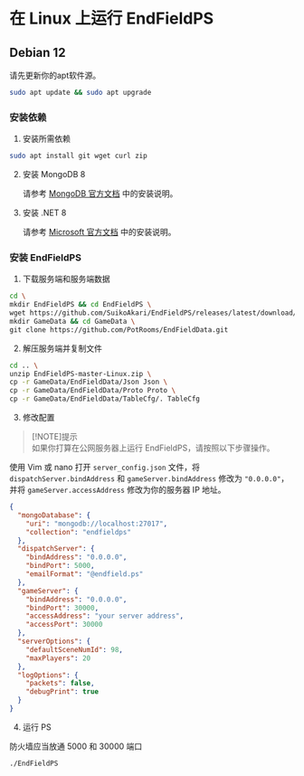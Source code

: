 # 在 Linux 上运行 EndFieldPS

## Debian 12
请先更新你的apt软件源。

```bash
sudo apt update && sudo apt upgrade
```

### 安装依赖
1. 安装所需依赖
```bash
sudo apt install git wget curl zip
```
2. 安装 MongoDB 8

    请参考 [MongoDB 官方文档](https://www.mongodb.com/zh-cn/docs/manual/tutorial/install-mongodb-on-debian/) 中的安装说明。

3. 安装 .NET 8

    请参考 [Microsoft 官方文档](https://learn.microsoft.com/zh-cn/dotnet/core/install/linux-debian) 中的安装说明。

### 安装 EndFieldPS
1. 下载服务端和服务端数据

```bash
cd \
mkdir EndFieldPS && cd EndFieldPS \
wget https://github.com/SuikoAkari/EndFieldPS/releases/latest/download/EndFieldPS-master-Linux.zip \
mkdir GameData && cd GameData \
git clone https://github.com/PotRooms/EndFieldData.git
```

2. 解压服务端并复制文件

```bash
cd .. \
unzip EndFieldPS-master-Linux.zip \
cp -r GameData/EndFieldData/Json Json \
cp -r GameData/EndFieldData/Proto Proto \
cp -r GameData/EndFieldData/TableCfg/. TableCfg
```

3. 修改配置  
> [!NOTE]提示  
> 如果你打算在公网服务器上运行 EndFieldPS，请按照以下步骤操作。

使用 Vim 或 nano 打开 `server_config.json` 文件，将 `dispatchServer.bindAddress` 和 `gameServer.bindAddress` 修改为 `"0.0.0.0"`，并将 `gameServer.accessAddress` 修改为你的服务器 IP 地址。

```json
{
  "mongoDatabase": {
    "uri": "mongodb://localhost:27017",
    "collection": "endfieldps"
  },
  "dispatchServer": {
    "bindAddress": "0.0.0.0",
    "bindPort": 5000,
    "emailFormat": "@endfield.ps"
  },
  "gameServer": {
    "bindAddress": "0.0.0.0",
    "bindPort": 30000,
    "accessAddress": "your server address",
    "accessPort": 30000
  },
  "serverOptions": {
    "defaultSceneNumId": 98,
    "maxPlayers": 20
  },
  "logOptions": {
    "packets": false,
    "debugPrint": true
  }
}
```

4. 运行 PS

防火墙应当放通 5000 和 30000 端口
```bash
./EndFieldPS
```
